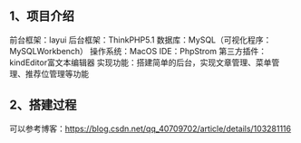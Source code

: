 ## 1、项目介绍
前台框架：layui
后台框架：ThinkPHP5.1
数据库：MySQL（可视化程序：MySQLWorkbench）
操作系统：MacOS
IDE：PhpStrom
第三方插件：kindEditor富文本编辑器
实现功能：搭建简单的后台，实现文章管理、菜单管理、推荐位管理等功能

## 2、搭建过程
可以参考博客：https://blog.csdn.net/qq_40709702/article/details/103281116